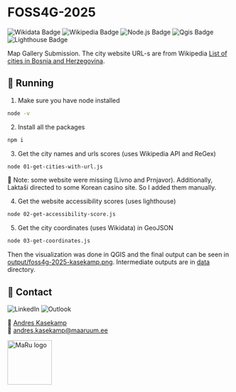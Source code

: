 # FOSS4G-2025

![Wikidata Badge](https://img.shields.io/badge/Wikidata-069?logo=wikidata&logoColor=fff&style=for-the-badge)
![Wikipedia Badge](https://img.shields.io/badge/Wikipedia-000?logo=wikipedia&logoColor=fff&style=for-the-badge)
![Node.js Badge](https://img.shields.io/badge/Node.js-5FA04E?logo=nodedotjs&logoColor=fff&style=for-the-badge)
![Qgis Badge](https://img.shields.io/badge/Qgis-589632?logo=qgis&logoColor=fff&style=for-the-badge)
![Lighthouse Badge](https://img.shields.io/badge/Lighthouse-F44B21?logo=lighthouse&logoColor=fff&style=for-the-badge)

Map Gallery Submission. The city website URL-s are from Wikipedia [List of cities in Bosnia and Herzegovina](https://en.wikipedia.org/wiki/List_of_cities_in_Bosnia_and_Herzegovina).

## 🏃 Running

1. Make sure you have node installed

```bash
node -v
```

2. Install all the packages

```bash
npm i
```

3. Get the city names and urls scores (uses Wikipedia API and ReGex)

```bash
node 01-get-cities-with-url.js
```

📌 Note: some website were missing (Livno and Prnjavor). Additionally, Laktaši directed to some Korean casino site. So I added them manually.

4. Get the website accessibility scores (uses lighthouse)

```bash
node 02-get-accessibility-score.js
```

5. Get the city coordinates (uses Wikidata) in GeoJSON

```bash
node 03-get-coordinates.js
```

Then the visualization was done in QGIS and the final output can be seen in [output/foss4g-2025-kasekamp.png](output/foss4g-2025-kasekamp.png). Intermediate outputs are in [data](/data/) directory.

## 🤴 Contact

![LinkedIn](https://img.shields.io/badge/linkedin-%230077B5.svg?style=for-the-badge&logo=linkedin&logoColor=white)
![Outlook](https://img.shields.io/badge/Microsoft_Outlook-0078D4?style=for-the-badge&logo=microsoft-outlook&logoColor=white)

💼 [Andres Kasekamp](https://www.linkedin.com/in/andres-kasekamp-a226b2198) \
📧 [andres.kasekamp@maaruum.ee](mailto:andres.kasekamp@maaruum.ee)

<div>
    <img
        alt="MaRu logo" 
        height="100px"
        src="https://maaruum.ee/sites/default/files/Maa-%20ja%20Ruumiamet_sinine.svg">
</div>
<br>
